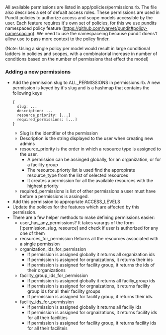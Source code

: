 All available permissions are listed in app/policies/permissions.rb. The file also describes a
set of defualt access roles. These permissions are used in Pundit policies to authorize access 
and scope models accessible by the user. Each feature requires it's own set of policies, for this
we use pundits namespaced policy feature (https://github.com/varvet/pundit#policy-namespacing). 
We need to use the namespaceing because pundit doens't allow use to pass more context to the 
policy finder. 

(Note: Using a single policy per model would result in large conditional ladders in policies and
scopes, with a combinatorial increase in number of conditions based on the number of permissions
that effect the model)

### Adding a new permissions
- Add the permission slug to ALL_PERMISSIONS in permissions.rb. A new permission is keyed by it's slug
  and is a hashmap that contains the following keys
    ```
    {
      slug: ...
      description: ...
      resource_priority: [...]
      required_permissions: [...]
    }
    ```
    - Slug is the identifier of the permission
    - Description is the string displayed to the user when creating new admins
    - resource_priority is the order in which a resource type is assigned to the user.
        - A permission can be assinged globally, for an organization, or for a facility group
        - The resource_priorty list is used find the appropirate resource_type from the list of selected resources
        - It creates a permission for all the available resources with the highest priority
    - required_permissions is list of other permissions a user must have before a permissions is assinged.
- Add this permission to appropriate ACCESS_LEVELS
- Update the policies for the features which are affected by this permission. 
- There are a few helper methods to make defining permissions easier:
    - user_has_any_permissions? 
        It takes varargs of the form [:permission_slug, resource] and check if user is authorized for any one of them
    - reosurces_for_permission
        Returns all the resources associated with a single permission
    - organization_ids_for_permission
        - If permission is assigned globally it returns all organization ids
        - If permission is assigned for orgnaizations, it returns their ids
        - If permission is assigned for facility group, it returns the ids of their organizations
    - facility_group_ids_for_permission
        - If permission is assigned globally it returns all faciliy_group ids
        - If permission is assigned for orgnaizations, it returns facility group ids for all their facility groups
        - If permission is assigned for facility group, it returns their ids.
    - facility_ids_for_permission
        - If permission is assigned globally it returns all faciliy ids
        - If permission is assigned for orgnaizations, it returns facility ids for all their facilities
        - If permission is assigned for facility group, it returns facility ids for all their faciliteis
